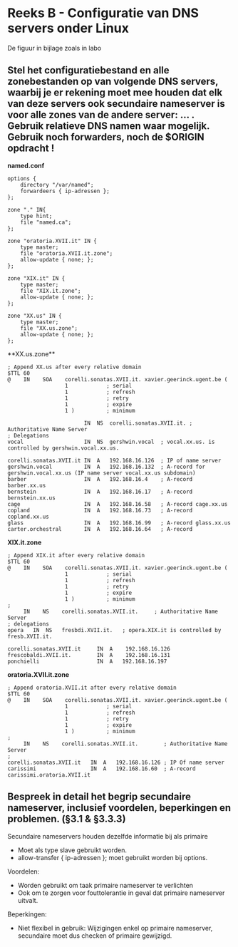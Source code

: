 # Reeks B - Configuratie van DNS servers onder Linux
De figuur in bijlage zoals in labo

## Stel het configuratiebestand en alle zonebestanden op van volgende DNS servers, waarbij je er rekening moet mee houden dat elk van deze servers ook secundaire nameserver is voor alle zones van de andere server: ... . Gebruik relatieve DNS namen waar mogelijk. Gebruik noch forwarders, noch de $ORIGIN opdracht !

**named.conf**

    options {
    	directory "/var/named";
    	forwardeers { ip-adressen };
    };
    
	zone "." IN{
		type hint;
		file "named.ca";
	};

    zone "oratoria.XVII.it" IN {
    	type master;
    	file "oratoria.XVII.it.zone";
    	allow-update { none; };
    };
    
    zone "XIX.it" IN {
    	type master;
    	file "XIX.it.zone";
    	allow-update { none; };
    };
    
    zone "XX.us" IN {
    	type master;
    	file "XX.us.zone";
    	allow-update { none; };
    };

<p style="page-break-after:always;"></p>
**XX.us.zone**
                                
    ; Append XX.us after every relative domain
    $TTL 60
    @    IN    SOA    corelli.sonatas.XVII.it. xavier.geerinck.ugent.be (
                      1            ; serial
                      1            ; refresh
                      1            ; retry
                      1            ; expire
                      1 )          ; minimum
    
                            IN  NS  corelli.sonatas.XVII.it. ; Authoritative Name Server
    ; Delegations
    vocal                   IN  NS	gershwin.vocal  ; vocal.xx.us. is controlled by gershwin.vocal.xx.us.
  
    corelli.sonatas.XVII.it IN  A   192.168.16.126  ; IP of name server
    gershwin.vocal          IN  A   192.168.16.132  ; A-record for gershwin.vocal.xx.us (IP name server vocal.xx.us subdomain)
    barber                  IN  A 	192.168.16.4    ; A-record barber.xx.us
    bernstein               IN  A 	192.168.16.17   ; A-record bernstein.xx.us
    cage                    IN  A 	192.168.16.58   ; A-record cage.xx.us
    copland                 IN  A 	192.168.16.73   ; A-record copland.xx.us
    glass                   IN  A 	192.168.16.99   ; A-record glass.xx.us
    carter.orchestral       IN  A 	192.168.16.64   ; A-record 


**XIX.it.zone**

    ; Append XIX.it after every relative domain
    $TTL 60
    @    IN    SOA    corelli.sonatas.XVII.it. xavier.geerinck.ugent.be (
                      1            ; serial
                      1            ; refresh
                      1            ; retry
                      1            ; expire
                      1 )          ; minimum
    ;
         IN    NS    corelli.sonatas.XVII.it.     ; Authoritative Name Server
    ; delegations
    opera	IN  NS   fresbdi.XVII.it.   ; opera.XIX.it is controlled by fresb.XVII.it.
    
    corelli.sonatas.XVII.it     IN  A    192.168.16.126        
    frescobaldi.XVII.it.        IN  A    192.168.16.131        
    ponchielli                  IN  A	192.168.16.197        

**oratoria.XVII.it.zone**
             
    ; Append oratoria.XVII.it after every relative domain
    $TTL 60
    @    IN    SOA    corelli.sonatas.XVII.it. xavier.geerinck.ugent.be (
                      1            ; serial
                      1            ; refresh
                      1            ; retry
                      1            ; expire
                      1 )          ; minimum
    ;
         IN    NS    corelli.sonatas.XVII.it.        ; Authoritative Name Server
    ;
    corelli.sonatas.XVII.it   IN  A   192.168.16.126 ; IP Of name server
    carissimi                 IN  A   192.168.16.60  ; A-record carissimi.oratoria.XVII.it

## Bespreek in detail het begrip secundaire nameserver, inclusief voordelen, beperkingen en problemen. (§3.1 & §3.3.3) 
Secundaire nameservers houden dezelfde informatie bij als primaire

* Moet als type slave gebruikt worden.
* allow-transfer { ip-adressen }; moet gebruikt worden bij options.

Voordelen:
* Worden gebruikt om taak primaire nameserver te verlichten
* Ook om te zorgen voor fouttolerantie in geval dat primaire nameserver uitvalt.

Beperkingen:
* Niet flexibel in gebruik: Wijzigingen enkel op primaire nameserver, secundaire moet dus checken of primaire gewijzigd.

